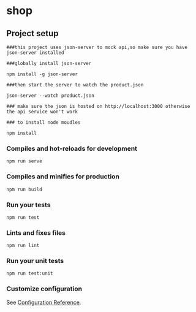 # shop

## Project setup
```
###this project uses json-server to mock api,so make sure you have json-server installed

###globally install json-server

npm install -g json-server

###then start the server to watch the product.json

json-server --watch product.json

### make sure the json is hosted on http://localhost:3000 otherwise the api service won't work

### to install node moudles

npm install
```

### Compiles and hot-reloads for development
```
npm run serve
```

### Compiles and minifies for production
```
npm run build
```

### Run your tests
```
npm run test
```

### Lints and fixes files
```
npm run lint
```

### Run your unit tests
```
npm run test:unit
```

### Customize configuration
See [Configuration Reference](https://cli.vuejs.org/config/).
